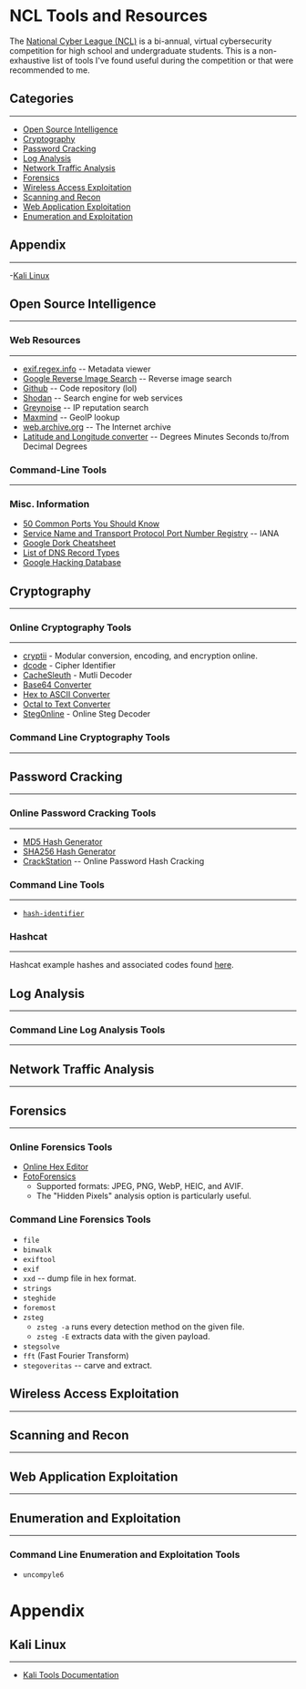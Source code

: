 # NCL Tools and Resources
The [National Cyber League (NCL)](https://nationalcyberleague.org/) is a bi-annual, virtual cybersecurity competition for high school and undergraduate students. 
This is a non-exhaustive list of tools I've found useful during the competition or that were recommended to me.

## Categories
---
- [Open Source Intelligence](/##Open-Source-Intelligence)
- [Cryptography](/##Cryptography)
- [Password Cracking](/##Password-Cracking)
- [Log Analysis](/##Log-Analysis)
- [Network Traffic Analysis](/##Network-Traffic-Analysis)
- [Forensics](/##Forensics)
- [Wireless Access Exploitation](/##Wireless-Access-Exploitation)
- [Scanning and Recon](/##Scanning-and-Recon)
- [Web Application Exploitation](/##Web-Application-Exploitation)
- [Enumeration and Exploitation](/##Enumeration-and-Exploitation)

## Appendix
---
-[Kali Linux](##/Kali-Linux)


## Open Source Intelligence
---
### Web Resources
---
- [exif.regex.info](exif.regex.info) -- Metadata viewer
- [Google Reverse Image Search](images.google.com) -- Reverse image search
- [Github](github.com) -- Code repository (lol)
- [Shodan](shodan.io) -- Search engine for web services
- [Greynoise](greynoise.io) -- IP reputation search
- [Maxmind](maxmind.com) -- GeoIP lookup
- [web.archive.org](web.archive.org) -- The Internet archive
- [Latitude and Longitude converter](https://www.fcc.gov/media/radio/dms-decimal) -- Degrees Minutes Seconds to/from Decimal Degrees
### Command-Line Tools
---
### Misc. Information
- [50 Common Ports You Should Know](https://www.geeksforgeeks.org/50-common-ports-you-should-know/#)
- [Service Name and Transport Protocol Port Number Registry](https://www.iana.org/assignments/service-names-port-numbers/service-names-port-numbers.xhtml) -- IANA
- [Google Dork Cheatsheet](https://gist.github.com/sundowndev/283efaddbcf896ab405488330d1bbc06)
- [List of DNS Record Types](https://en.wikipedia.org/wiki/List_of_DNS_record_types)
- [Google Hacking Database](https://www.exploit-db.com/google-hacking-database)


## Cryptography
---
### Online Cryptography Tools
--- 
- [cryptii](https://cryptii.com/) - Modular conversion, encoding, and encryption online.
- [dcode](https://www.dcode.fr/cipher-identifier) - Cipher Identifier
- [CacheSleuth](https://www.cachesleuth.com/multidecoder/) - Mutli Decoder
- [Base64 Converter](https://www.base64decode.org/)
- [Hex to ASCII Converter](https://www.rapidtables.com/convert/number/hex-to-ascii.html)
- [Octal to Text Converter](https://www.browserling.com/tools/octal-to-text)
- [StegOnline](https://stegonline.georgeom.net/upload) - Online Steg Decoder
### Command Line Cryptography Tools
---


## Password Cracking
---
### Online Password Cracking Tools
--- 
- [MD5 Hash Generator](https://www.md5hashgenerator.com/)
- [SHA256 Hash Generator](https://emn178.github.io/online-tools/sha256.html)
- [CrackStation](https://crackstation.net/) -- Online Password Hash Cracking
### Command Line Tools
---
- [`hash-identifier`](https://www.kali.org/tools/hash-identifier/)
### Hashcat
---
Hashcat example hashes and associated codes found [here](https://hashcat.net/wiki/doku.php?id=example_hashes).




## Log Analysis
---
### Command Line Log Analysis Tools
---




## Network Traffic Analysis
---




## Forensics
---
### Online Forensics Tools
- [Online Hex Editor](https://hexed.it/)
- [FotoForensics](https://fotoforensics.com/analysis.php?id=b4727b6206fb898a6ae76ea14d8d6ae4fc623752.110213)
  - Supported formats: JPEG, PNG, WebP, HEIC, and AVIF.
  - The "Hidden Pixels" analysis option is particularly useful.
### Command Line Forensics Tools
- `file`
- `binwalk`
- `exiftool`
- `exif`
- `xxd` -- dump file in hex format.
- `strings`
- `steghide`
- `foremost`
- `zsteg`
  - `zsteg -a` runs every detection method on the given file.
  - `zsteg -E` extracts data with the given payload.
- `stegsolve`
- `fft` (Fast Fourier Transform)
- `stegoveritas` -- carve and extract.


## Wireless Access Exploitation
---




## Scanning and Recon
---




## Web Application Exploitation
---



## Enumeration and Exploitation
---
### Command Line Enumeration and Exploitation Tools
- `uncompyle6`



# Appendix

## Kali Linux
--- 
- [Kali Tools Documentation](https://www.kali.org/tools/)


